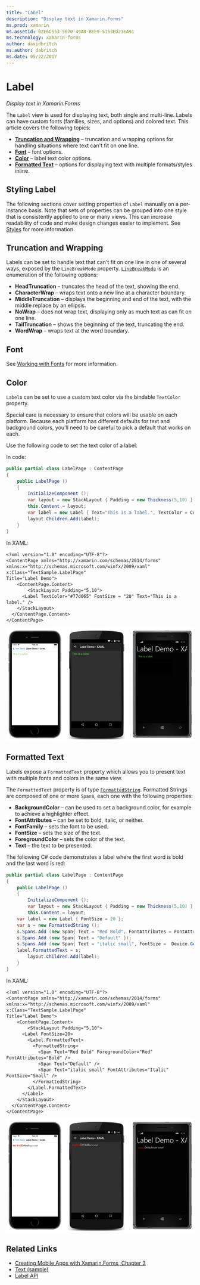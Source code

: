 ```yaml
---
title: "Label"
description: "Display text in Xamarin.Forms"
ms.prod: xamarin
ms.assetid: 02E6C553-5670-49A0-8EE9-5153ED21EA91
ms.technology: xamarin-forms
author: davidbritch
ms.author: dabritch
ms.date: 05/22/2017
---
```


# Label

_Display text in Xamarin.Forms_

The `Label` view is used for displaying text, both single and multi-line. Labels can have custom fonts (families, sizes, and options) and colored text. This article covers the following topics:

- **[Truncation and Wrapping](#Truncation_and_Wrapping)** &ndash; truncation and wrapping options for handling situations where text can't fit on one line.
- **[Font](#Font)** &ndash; font options.
- **[Color](#Color)** &ndash; label text color options.
- **[Formatted Text](#Formatted_Text)** &ndash; options for displaying text with multiple formats/styles inline.

## Styling Label

The following sections cover setting properties of `Label` manually on a per-instance basis. Note that sets of properties can be grouped into one style that is consistently applied to one or many views. This can increase readability of code and make design changes easier to implement. See [Styles](~/xamarin-forms/user-interface/text/styles.md) for more information.

<a name="Truncation_and_Wrapping" />

## Truncation and Wrapping

Labels can be set to handle text that can't fit on one line in one of several ways, exposed by the `LineBreakMode` property. [`LineBreakMode`](https://developer.xamarin.com/api/type/Xamarin.Forms.LineBreakMode/) is an enumeration of the following options:

- **HeadTruncation** &ndash; truncates the head of the text, showing the end.
- **CharacterWrap** &ndash; wraps text onto a new line at a character boundary.
- **MiddleTruncation** &ndash; displays the beginning and end of the text, with the middle replace by an ellipsis.
- **NoWrap** &ndash; does not wrap text, displaying only as much text as can fit on one line.
- **TailTruncation** &ndash; shows the beginning of the text, truncating the end.
- **WordWrap** &ndash; wraps text at the word boundary.

## Font

See [Working with Fonts](~/xamarin-forms/user-interface/text/fonts.md) for more information.

## Color

`Label`s can be set to use a custom text color via the bindable `TextColor` property.

Special care is necessary to ensure that colors will be usable on each platform. Because each platform has different defaults for text and background colors, you'll need to be careful to pick a default that works on each.

Use the following code to set the text color of a label:

In code:

```csharp
public partial class LabelPage : ContentPage
{
    public LabelPage ()
    {
        InitializeComponent ();
        var layout = new StackLayout { Padding = new Thickness(5,10) };
        this.Content = layout;
        var label = new Label { Text="This is a label.", TextColor = Color.FromHex("#77d065"), FontSize = 20 };
        layout.Children.Add(label);
    }
}
```

In XAML:

```xaml
<?xml version="1.0" encoding="UTF-8"?>
<ContentPage xmlns="http://xamarin.com/schemas/2014/forms"
xmlns:x="http://schemas.microsoft.com/winfx/2009/xaml"
x:Class="TextSample.LabelPage"
Title="Label Demo">
    <ContentPage.Content>
        <StackLayout Padding="5,10">
      <Label TextColor="#77d065" FontSize = "20" Text="This is a label." />
    </StackLayout>
  </ContentPage.Content>
</ContentPage>
```

![](label-images/textcolor.png "Label TextColor Example")

<a name="Formatted_Text" />

## Formatted Text

Labels expose a `FormattedText` property which allows you to present text with multiple fonts and colors in the same view.

The `FormattedText` property is of type [`FormattedString`](https://developer.xamarin.com/api/type/Xamarin.Forms.FormattedString/). Formatted Strings are composed of one or more `Span`s, each one with the following properties:

- **BackgroundColor** &ndash; can be used to set a background color, for example to achieve a highlighter effect.
- **FontAttributes** &ndash; can be set to bold, italic, or neither.
- **FontFamily** &ndash; sets the font to be used.
- **FontSize** &ndash; sets the size of the text.
- **ForegroundColor** &ndash; sets the color of the text.
- **Text** &ndash; the text to be presented.

The following C# code demonstrates a label where the first word is bold and the last word is red:

```csharp
public partial class LabelPage : ContentPage
{
    public LabelPage ()
    {
        InitializeComponent ();
        var layout = new StackLayout { Padding = new Thickness(5,10) };
        this.Content = layout;
    var label = new Label { FontSize = 20 };
    var s = new FormattedString ();
    s.Spans.Add (new Span{ Text = "Red Bold", FontAttributes = FontAttributes.Bold });
    s.Spans.Add (new Span{ Text = "Default" });
    s.Spans.Add (new Span{ Text = "italic small", FontSize =  Device.GetNamedSize(NamedSize.Small, typeof(Label)), FontAttributes = FontAttributes.Italic});
    label.FormattedText = s;
        layout.Children.Add(label);
    }
}
```

In XAML:

```xaml
<?xml version="1.0" encoding="UTF-8"?>
<ContentPage xmlns="http://xamarin.com/schemas/2014/forms"
xmlns:x="http://schemas.microsoft.com/winfx/2009/xaml"
x:Class="TextSample.LabelPage"
Title="Label Demo">
    <ContentPage.Content>
        <StackLayout Padding="5,10">
      <Label FontSize=20>
        <Label.FormattedText>
          <FormattedString>
            <Span Text="Red Bold" ForegroundColor="Red" FontAttributes="Bold" />
            <Span Text="Default" />
            <Span Text="italic small" FontAttributes="Italic" FontSize="Small" />
          </FormattedString>
        </Label.FormattedText>
      </Label>
    </StackLayout>
  </ContentPage.Content>
</ContentPage>
```

![](label-images/formattedtext.png "Label FormattedText Example")


## Related Links

- [Creating Mobile Apps with Xamarin.Forms, Chapter 3](https://developer.xamarin.com/r/xamarin-forms/book/chapter03.pdf)
- [Text (sample)](https://developer.xamarin.com/samples/xamarin-forms/UserInterface/Text)
- [Label API](https://developer.xamarin.com/api/type/Xamarin.Forms.Label/)

